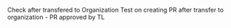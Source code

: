 Check after transfered to Organization
Test on creating PR after transfer to organization - PR approved by TL 